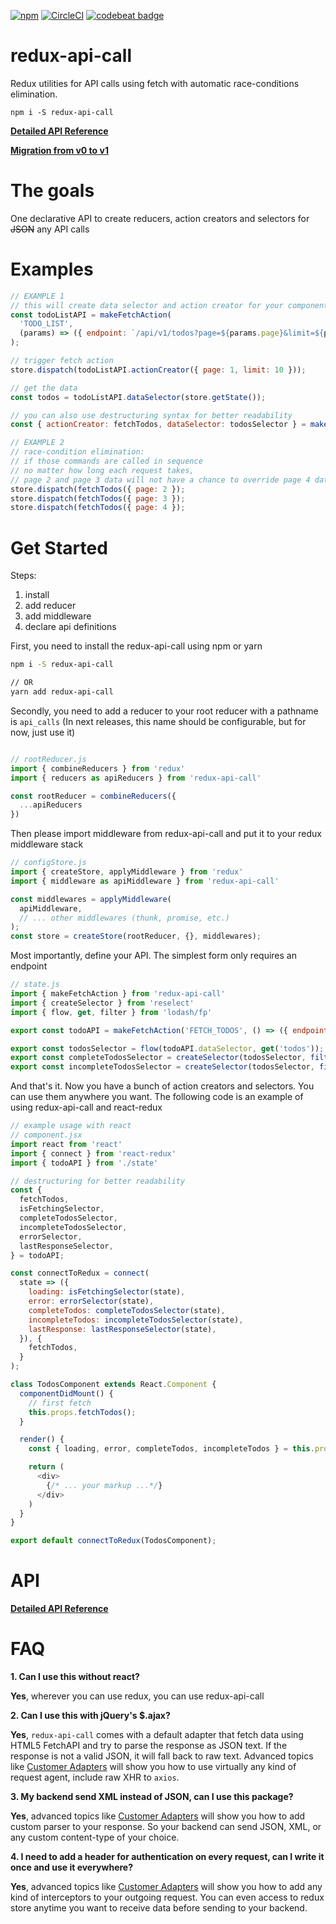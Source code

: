 [![npm](https://img.shields.io/npm/dm/redux-api-call.svg)](https://npm.im/redux-api-call) [![CircleCI](https://circleci.com/gh/tungv/redux-api-call.svg?style=svg)](https://circleci.com/gh/tungv/redux-api-call) [![codebeat badge](https://codebeat.co/badges/a3c54dda-3816-4763-9041-32fff411c4a8)](https://codebeat.co/projects/github-com-tungv-redux-api-call-master)


# redux-api-call
Redux utilities for API calls using fetch with automatic race-conditions elimination.

```
npm i -S redux-api-call
```

[**Detailed API Reference**](https://github.com/tungv/redux-api-call/wiki/API-Reference)

[**Migration from v0 to v1**](https://github.com/tungv/redux-api-call/wiki/Migration-to-V1)

# The goals
One declarative API to create reducers, action creators and selectors for <del>JSON</del> any API calls

# Examples

```js
// EXAMPLE 1
// this will create data selector and action creator for your components to use
const todoListAPI = makeFetchAction(
  'TODO_LIST',
  (params) => ({ endpoint: `/api/v1/todos?page=${params.page}&limit=${params.limit}` })
);

// trigger fetch action
store.dispatch(todoListAPI.actionCreator({ page: 1, limit: 10 }));

// get the data
const todos = todoListAPI.dataSelector(store.getState());

// you can also use destructuring syntax for better readability
const { actionCreator: fetchTodos, dataSelector: todosSelector } = makeFetchAction(/* ... */);

// EXAMPLE 2
// race-condition elimination:
// if those commands are called in sequence
// no matter how long each request takes,
// page 2 and page 3 data will not have a chance to override page 4 data.
store.dispatch(fetchTodos({ page: 2 });
store.dispatch(fetchTodos({ page: 3 });
store.dispatch(fetchTodos({ page: 4 });
```

# Get Started

Steps:

1. install
2. add reducer
3. add middleware
4. declare api definitions

First, you need to install the redux-api-call using npm or yarn

```bash
npm i -S redux-api-call

// OR
yarn add redux-api-call
```

Secondly, you need to add a reducer to your root reducer with a pathname is `api_calls` (In next releases, this name should be configurable, but for now, just use it)

```js

// rootReducer.js
import { combineReducers } from 'redux'
import { reducers as apiReducers } from 'redux-api-call'

const rootReducer = combineReducers({
  ...apiReducers
})
```

Then please import middleware from redux-api-call and put it to your redux middleware stack

```js
// configStore.js
import { createStore, applyMiddleware } from 'redux'
import { middleware as apiMiddleware } from 'redux-api-call'

const middlewares = applyMiddleware(
  apiMiddleware,
  // ... other middlewares (thunk, promise, etc.)
);
const store = createStore(rootReducer, {}, middlewares);
```

Most importantly, define your API. The simplest form only requires an endpoint

```js
// state.js
import { makeFetchAction } from 'redux-api-call'
import { createSelector } from 'reselect'
import { flow, get, filter } from 'lodash/fp'

export const todoAPI = makeFetchAction('FETCH_TODOS', () => ({ endpoint: '/api/v1/todos' });

export const todosSelector = flow(todoAPI.dataSelector, get('todos'));
export const completeTodosSelector = createSelector(todosSelector, filter(todo => todo.complete));
export const incompleteTodosSelector = createSelector(todosSelector, filter(todo => !todo.complete));

```
And that's it. Now you have a bunch of action creators and selectors. You can use them anywhere you want.
The following code is an example of using redux-api-call and react-redux

```js
// example usage with react
// component.jsx
import react from 'react'
import { connect } from 'react-redux'
import { todoAPI } from './state'

// destructuring for better readability
const {
  fetchTodos,
  isFetchingSelector,
  completeTodosSelector,
  incompleteTodosSelector,
  errorSelector,
  lastResponseSelector,
} = todoAPI;

const connectToRedux = connect(
  state => ({
    loading: isFetchingSelector(state),
    error: errorSelector(state),
    completeTodos: completeTodosSelector(state),
    incompleteTodos: incompleteTodosSelector(state),
    lastResponse: lastResponseSelector(state),
  }), {
    fetchTodos,
  }
);

class TodosComponent extends React.Component {
  componentDidMount() {
    // first fetch
    this.props.fetchTodos();
  }

  render() {
    const { loading, error, completeTodos, incompleteTodos } = this.props;

    return (
      <div>
        {/* ... your markup ...*/}
      </div>
    )
  }
}

export default connectToRedux(TodosComponent);
```

# API

[**Detailed API Reference**](https://github.com/tungv/redux-api-call/wiki/API-Reference)

# FAQ

**1. Can I use this without react?**

**Yes**, wherever you can use redux, you can use redux-api-call

**2. Can I use this with jQuery's $.ajax?**

**Yes**, `redux-api-call` comes with a default adapter that fetch data using HTML5 FetchAPI and try to parse the response as JSON text. If the response is not a valid JSON, it will fall back to raw text.
Advanced topics like [Customer Adapters](https://github.com/tungv/redux-api-call/wiki/Custom-Adapter) will show you how to use virtually any kind of request agent, include raw XHR to `axios`.

**3. My backend send XML instead of JSON, can I use this package?**

**Yes**, advanced topics like [Customer Adapters](https://github.com/tungv/redux-api-call/wiki/Custom-Adapter) will show you how to add custom parser to your response. So your backend can send JSON, XML, or any custom content-type of your choice.

**4. I need to add a header for authentication on every request, can I write it once and use it everywhere?**

**Yes**, advanced topics like [Customer Adapters](https://github.com/tungv/redux-api-call/wiki/Custom-Adapter) will show you how to add any kind of interceptors to your outgoing request. You can even access to redux store anytime you want to receive data before sending to your backend.
